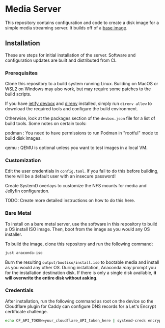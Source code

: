 # Media Server

This repository contains configuration and code to create a disk image for a simple media streaming server.
It builds off of a [base image](https://github.com/jdmarble/bootc-base).

## Installation

These are steps for initial installation of the server.
Software and configuration updates are built and distributed from CI.

### Prerequisites

Clone this repository to a build system running Linux.
Building on MacOS or WSL2 on Windows may also work, but may require some patches to the build scripts.

If you have [jetify devbox](https://www.jetify.com/devbox) and [direnv](https://direnv.net/) installed,
simply run `direnv allow` to download the required tools and configure the build environment.

Otherwise, look at the packages section of the `devbox.json` file for a list of build tools.
Some notes on certain tools:

podman
: You need to have permissions to run Podman in "rootful" mode to build disk images.

qemu
: QEMU is optional unless you want to test images in a local VM.

### Customization

Edit the user credentials in `config.toml`.
If you fail to do this before building, there will be a default user with an insecure password!

Create SystemD overlays to customize the NFS mounts for media and Jellyfin configuration.

TODO: Create more detailed instructions on how to do this here.

### Bare Metal

To install on a bare metal server, use the software in this repository to build a OS install ISO image.
Then, boot from the image as you would any OS installer.

To build the image, clone this repository and run the following command:

```sh
just anaconda-iso
```

Burn the resulting `output/bootiso/install.iso` to bootable media and install as you would any other OS.
During installation, Anaconda _may_ prompt you for the installation destination disk.
If there is only a single disk available, **it will overwrite the entire disk without asking**.

### Credentials

After installation, run the following command as root on the device so the Cloudflare plugin for Caddy can configure DNS records for a Let's Encrypt certificate challenge.

```sh
echo CF_API_TOKEN=your_cloudflare_API_token_here | systemd-creds encrypt --name=caddy_credentials - /etc/credstore.encrypted/caddy_credentials
```
